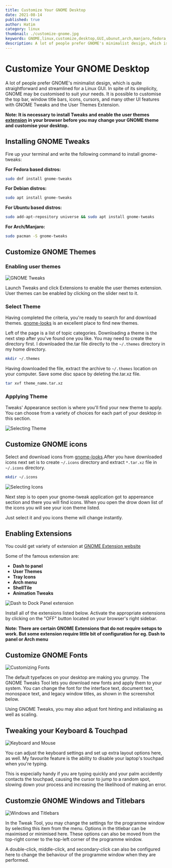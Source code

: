 ```yaml
---
title: Customize Your GNOME Desktop
date: 2021-08-14
published: true
author: Hatim
category: linux
thumbnail: ./customize-gnome.jpg
keywords: GNOME,linux,customize,desktop,GUI,ubunut,arch,manjaro,fedora,distro,tweak,tools,look,theme,feel,icons,font,window,titlebar,themes,extension,dock,menu,directory,keyboard,touchpad,font,layout,UI,style
description: A lot of people prefer GNOME's minimalist design, which is quite straightforward and streamlined for a Linux GUI.  In spite of its simplicity, GNOME may be customised to meet your needs.  It's possible to customise the look of GNOME Tweaks, window title bars, icons, and cursors with the user themes extension. 
---
```

# Customize Your GNOME Desktop

A lot of people prefer GNOME's minimalist design, which is quite straightforward and streamlined for a Linux GUI.
In spite of its simplicity, GNOME may be customised to suit your needs.
It is possible to customise the top bar, window title bars, icons, cursors, and many other UI features with GNOME Tweaks and the User Themes Extension. 

**Note: It is necessary to install Tweaks and enable the user themes [extension](https://extensions.gnome.org/#) in your browser before you may change your GNOME theme and customise your desktop.**

## Installing GNOME Tweaks

Fire up your terminal and write the following command to install gnome-tweaks:

**For Fedora based distros:**

```bash
sudo dnf install gnome-tweaks
```
**For Debian distros:**

```bash
sudo apt install gnome-tweaks
```

**For Ubuntu based distros:**

```bash
sudo add-apt-repository universe && sudo apt install gnome-tweaks
```

**For Arch/Manjaro:**
```bash
sudo pacman -S gnome-tweaks
```

## Customize GNOME Themes

### Enabling user themes

![GNOME Tweaks](./select-user-theme.webp)

Launch Tweaks and click Extensions to enable the user themes extension.
User themes can be enabled by clicking on the slider next to it. 

### Select Theme

Having completed the criteria, you're ready to search for and download themes.
[gnome-looks](https://www.gnome-look.org/browse/) is an excellent place to find new themes.

Left of the page is a list of topic categories.
Downloading a theme is the next step after you've found one you like.
You may need to create the directory first. I downloaded the.tar file directly to the `~/.themes` directory in my home directory. 

```bash
mkdir ~/.themes
```
Having downloaded the file, extract the archive to `~/.themes` location on your computer.  Save some disc space by deleting the.tar.xz file. 

```bash
tar xvf theme_name.tar.xz
```

### Applying Theme

Tweaks' Appearance section is where you'll find your new theme to apply.
You can choose from a variety of choices for each part of your desktop in this section. 

![Selecting Theme](./theme-select.webp)


## Customize GNOME icons 

Select and download icons from [gnome-looks](https://www.gnome-look.org/browse?cat=132&ord=latest).After you have downloaded icons next set is to create `~/.icons` directory and extract `*.tar.xz` file in `~/.icons` directory.

```bash
mkdir ~/.icons
```

![Selecting Icons](./icons-select.webp)

Next step is to open your gnome-tweak application got to appereance section and there you will find icons. When you open the drow down list of the icons you will see your icon theme listed.

Just select it and you icons theme will change instantly.



## Enabling Extensions

You could get variety of extension at [GNOME Extension website](https://extensions.gnome.org/)

Some of the famous extension are:

* **Dash to panel**
* **User Themes**
* **Tray Icons**
* **Arch menu**
* **ShellTile**
* **Animation Tweaks**

![Dash to Dock Panel extension](./dash-to-dock.webp)

Install all of the extensions listed below. Activate the appropriate extensions by clicking on the "OFF" button located on your browser's right sidebar. 

**Note: There are certain GNOME Extensions that do not require setups to work. But some extension require little bit of configuration for eg. Dash to panel or Arch menu**

## Customize GNOME Fonts

![Customizing Fonts](./fonts.webp)

The default typefaces on your desktop are making you grumpy.
The GNOME Tweaks Tool lets you download new fonts and apply them to your system.  You can change the font for the interface text, document text, monospace text, and legacy window titles, as shown in the screenshot below.

Using GNOME Tweaks, you may also adjust font hinting and initialiasing as well as scaling. 

## Tweaking your Keyboard & Touchpad

![Keyboard and Mouse](./keyboard-mouse.webp)

You can adjust the keyboard settings and set up extra layout options here, as well.  My favourite feature is the ability to disable your laptop's touchpad when you're typing.

This is especially handy if you are typing quickly and your palm accidently contacts the touchpad, causing the cursor to jump to a random spot, slowing down your process and increasing the likelihood of making an error. 


## Customzie GNOME Windows and Titlebars

![Windows and Titlebars](./window-titlebar.webp)

In the Tweak Tool, you may change the settings for the programme window by selecting this item from the menu.
Options in the titlebar can be maximised or minimised here.
These options can also be moved from the top-right corner to the top-left corner of the programme window.

A double-click, middle-click, and secondary-click can also be configured here to change the behaviour of the programme window when they are performed. 